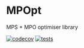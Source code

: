 # MPOpt
MPS + MPO optimiser library

[![codecov](https://codecov.io/gh/quicophy/MPOpt/branch/alex-branch-1/graph/badge.svg?token=4G7VWYX0S2)](https://codecov.io/gh/quicophy/MPOpt) [![tests](https://github.com/quicophy/MPOpt/actions/workflows/actions.yml/badge.svg?branch=alex-branch-1)](https://github.com/quicophy/MPOpt/actions/workflows/actions.yml)
